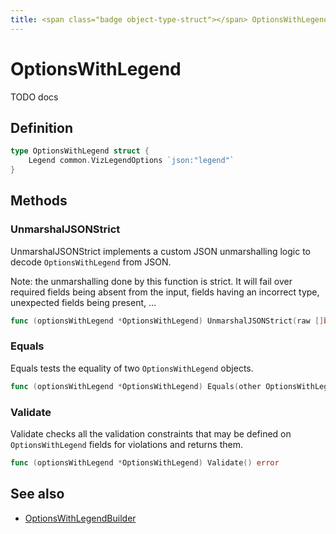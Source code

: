 ```yaml
---
title: <span class="badge object-type-struct"></span> OptionsWithLegend
---
```

# <span class="badge object-type-struct"></span> OptionsWithLegend

TODO docs

## Definition

```go
type OptionsWithLegend struct {
    Legend common.VizLegendOptions `json:"legend"`
}
```
## Methods

### <span class="badge object-method"></span> UnmarshalJSONStrict

UnmarshalJSONStrict implements a custom JSON unmarshalling logic to decode `OptionsWithLegend` from JSON.

Note: the unmarshalling done by this function is strict. It will fail over required fields being absent from the input, fields having an incorrect type, unexpected fields being present, …

```go
func (optionsWithLegend *OptionsWithLegend) UnmarshalJSONStrict(raw []byte) error
```

### <span class="badge object-method"></span> Equals

Equals tests the equality of two `OptionsWithLegend` objects.

```go
func (optionsWithLegend *OptionsWithLegend) Equals(other OptionsWithLegend) bool
```

### <span class="badge object-method"></span> Validate

Validate checks all the validation constraints that may be defined on `OptionsWithLegend` fields for violations and returns them.

```go
func (optionsWithLegend *OptionsWithLegend) Validate() error
```

## See also

 * <span class="badge builder"></span> [OptionsWithLegendBuilder](./builder-OptionsWithLegendBuilder.md)
